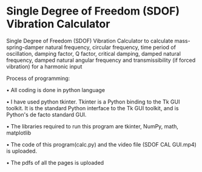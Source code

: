 # Single Degree of Freedom (SDOF) Vibration Calculator
Single Degree of Freedom (SDOF) Vibration Calculator to calculate mass-spring-damper 
natural frequency, circular frequency, time period of oscillation, damping factor, Q factor, 
critical damping, damped natural frequency, damped natural angular frequency and 
transmissibility (if forced vibration) for a harmonic input

Process of programming:

• All coding is done in python language

• I have used python tkinter. Tkinter is a Python binding to the Tk GUI toolkit. It is the 
standard Python interface to the Tk GUI toolkit, and is Python's de facto standard 
GUI.

• The libraries required to run this program are tkinter, NumPy, math, matplotlib

• The code of this program(calc.py) and the video file (SDOF CAL GUI.mp4) is 
uploaded.

• The pdfs of all the pages is uploaded
